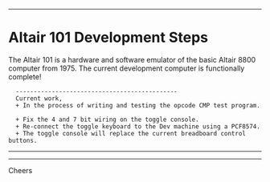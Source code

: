 --------------------------------------------------------------------------------
# Altair 101 Development Steps

  The Altair 101 is a hardware and software emulator of the basic Altair 8800 computer from 1975.
  The current development computer is functionally complete!


````
  ---------------------------------------------
  Current work,
  + In the process of writing and testing the opcode CMP test program.

  + Fix the 4 and 7 bit wiring on the toggle console.
  + Re-connect the toggle keyboard to the Dev machine using a PCF8574.
  + The toggle console will replace the current breadboard control buttons.
````
--------------------------------------------------------------------------------

--------------------------------------------------------------------------------
Cheers